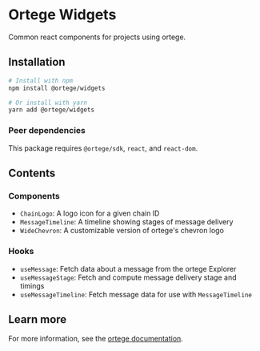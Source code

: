 # Ortege Widgets

Common react components for projects using ortege.

## Installation

```sh
# Install with npm
npm install @ortege/widgets

# Or install with yarn
yarn add @ortege/widgets
```

### Peer dependencies

This package requires `@ortege/sdk`, `react`, and `react-dom`.

## Contents

### Components

- `ChainLogo`: A logo icon for a given chain ID
- `MessageTimeline`: A timeline showing stages of message delivery
- `WideChevron`: A customizable version of ortege's chevron logo

### Hooks

- `useMessage`: Fetch data about a message from the ortege Explorer
- `useMessageStage`: Fetch and compute message delivery stage and timings
- `useMessageTimeline`: Fetch message data for use with `MessageTimeline`

## Learn more

For more information, see the [ortege documentation](https://docs.ortege.xyz/ortege-docs/developers/getting-started).
